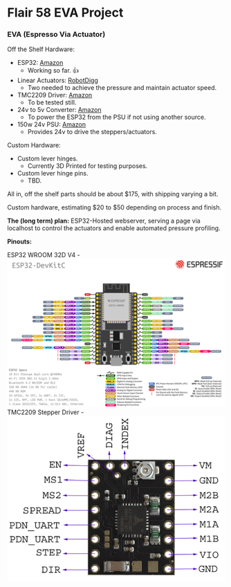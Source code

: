 # Flair 58 EVA Project
### EVA (Espresso Via Actuator)

Off the Shelf Hardware: 
- ESP32: [Amazon](https://www.amazon.com/dp/B089F6BY3C?psc=1&ref=ppx_yo2ov_dt_b_product_details)
    - Working so far. 👍
- Linear Actuators: [RobotDigg](https://robotdigg.com/product/1815/9-36VDC-stepper-motor-gear-drive-linear-actuator)
    - Two needed to achieve the pressure and maintain actuator speed.
- TMC2209 Driver: [Amazon](https://www.amazon.com/dp/B08DFV4QQ1?psc=1&ref=ppx_yo2ov_dt_b_product_details)
    - To be tested still. 
- 24v to 5v Converter:  [Amazon](https://www.amazon.com/dp/B08NZV88MC?psc=1&ref=ppx_yo2ov_dt_b_product_details)
    - To power the ESP32 from the PSU if not using another source.
- 150w 24v PSU:  [Amazon](https://www.amazon.com/dp/B077B7DHYL?psc=1&ref=ppx_yo2ov_dt_b_product_details)
    - Provides 24v to drive the steppers/actuators. 

Custom Hardware:
- Custom lever hinges.
    - Currently 3D Printed for testing purposes. 
- Custom lever hinge pins. 
    - TBD.


All in, off the shelf parts should be about $175, with shipping varying a bit.

Custom hardware, estimating $20 to $50 depending on process and finish. 

**The (long term) plan:** ESP32-Hosted webserver, serving a page via localhost to control the actuators and enable automated pressure profiling. 

**Pinouts:** 

ESP32 WROOM 32D V4 - ![image](/img/esp32_pinout.png)
TMC2209 Stepper Driver - ![image](/img/tmc2209_pinout.png)